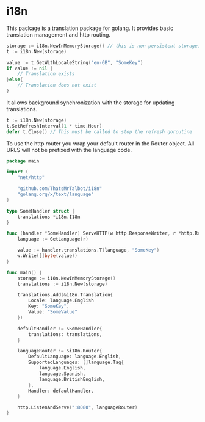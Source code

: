 # i18n

This package is a translation package for golang. It provides basic translation management and http routing.

```go
storage := i18n.NewInMemoryStorage() // this is non persistent storage, for testing only
t := i18n.New(storage)

value := t.GetWithLocaleString("en-GB", "SomeKey")
if value != nil {
    // Translation exists
}else{
    // Translation does not exist
}
```

It allows background synchronization with the storage for updating translations.

```go
t := i18n.New(storage)
t.SetRefreshInterval(1 * time.Hour)
defer t.Close() // This must be called to stop the refresh goroutine
```

To use the http router you wrap your default router in the Router object. All URLS will not be prefixed with the language code.

```go
package main

import (
	"net/http"

	"github.com/ThatsMrTalbot/i18n"    
	"golang.org/x/text/language"
)

type SomeHandler struct {
    translations *i18n.I18n
}

func (handler *SomeHandler) ServeHTTP(w http.ResponseWriter, r *http.Request) {
    language := GetLanguage(r)

    value := handler.translations.T(language, "SomeKey")
    w.Write([]byte(value))
}

func main() {
    storage := i18n.NewInMemoryStorage()
    translations := i18n.New(storage)

    translations.Add(&i18n.Translation{
        Locale: language.English
        Key: "SomeKey",
        Value: "SomeValue"
    })

    defaultHandler := &SomeHandler{
        translations: translations,
    }

    languageRouter := &i18n.Router{
        DefaultLanguage: language.English,
        SupportedLanguages: []language.Tag{
            language.English,
            language.Spanish,
            language.BritishEnglish,
        },
        Handler: defaultHandler,
    }

    http.ListenAndServe(":8080", languageRouter)
}

```
